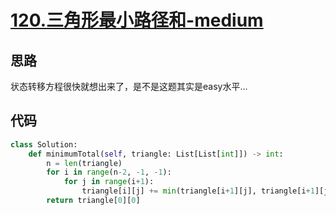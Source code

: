 # [120.三角形最小路径和-medium](https://leetcode-cn.com/problems/triangle/)

## 思路
状态转移方程很快就想出来了，是不是这题其实是easy水平...

## 代码
```python
class Solution:
    def minimumTotal(self, triangle: List[List[int]]) -> int:
        n = len(triangle)
        for i in range(n-2, -1, -1):
            for j in range(i+1):
                triangle[i][j] += min(triangle[i+1][j], triangle[i+1][j+1])
        return triangle[0][0]
```